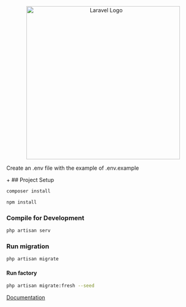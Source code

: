 <p align="center"><a href="https://laravel.com" target="_blank"><img src="https://raw.githubusercontent.com/laravel/art/master/logo-lockup/5%20SVG/2%20CMYK/1%20Full%20Color/laravel-logolockup-cmyk-red.svg" width="400" alt="Laravel Logo"></a></p>

<p>Create an .env file with the example of .env.example</p>
+
## Project Setup

```sh
composer install
```

```sh
npm install
```

### Compile for Development

```sh
php artisan serv
```

### Run migration

```sh
php artisan migrate
```
#### Run factory

```sh
php artisan migrate:fresh --seed
```

<a href="http://127.0.0.1:8000/api/documentation">Documentation</a>